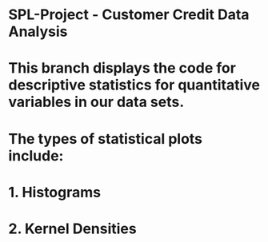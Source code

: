# SPL-Project - Customer Credit Data Analysis
# This branch displays the code for descriptive statistics for quantitative variables in our data sets.
# The types of statistical plots include:
# 1. Histograms
# 2. Kernel Densities

